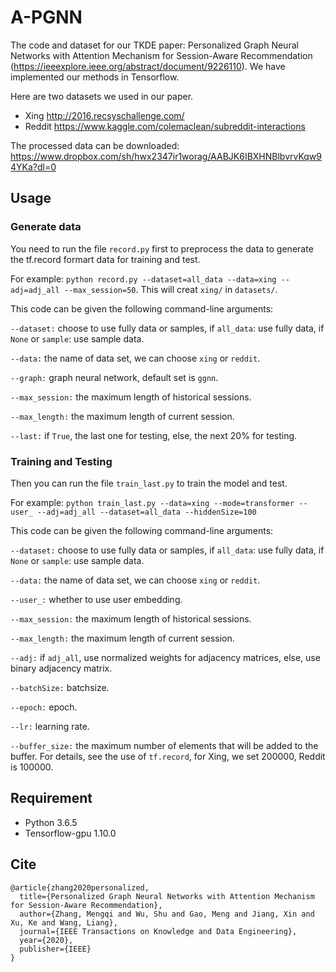 # A-PGNN
The code and dataset for our TKDE paper: Personalized Graph Neural Networks with Attention Mechanism for Session-Aware Recommendation (https://ieeexplore.ieee.org/abstract/document/9226110). We have implemented our methods in Tensorflow.

Here are two datasets we used in our paper.

* Xing http://2016.recsyschallenge.com/
* Reddit https://www.kaggle.com/colemaclean/subreddit-interactions

The processed data can be downloaded: https://www.dropbox.com/sh/hwx2347ir1worag/AABJK6IBXHNBlbvrvKqw94YKa?dl=0

## Usage 

### Generate data

You need to run the file ```record.py``` first to preprocess the data to generate the tf.record formart data for training and test.

For example:
```python record.py --dataset=all_data --data=xing --adj=adj_all --max_session=50```. This will creat ```xing/``` in ```datasets/```.

This code can be given the following command-line arguments:

```--dataset:``` choose to use fully data or samples, if ```all_data```: use fully data, if ```None``` or ```sample```: use sample data.

```--data:```  the name of data set, we can choose ```xing``` or ```reddit```.

```--graph:```  graph neural network, default set is ```ggnn```.

```--max_session:```  the maximum length of historical sessions.

```--max_length:```  the maximum length of current session.

```--last:```  if ```True```, the last one for testing, else, the next 20% for testing.

### Training and Testing 

Then you can run the file ```train_last.py``` to train the model and test.

For example: ```python train_last.py --data=xing --mode=transformer --user_ --adj=adj_all --dataset=all_data --hiddenSize=100```

This code can be given the following command-line arguments:

```--dataset:``` choose to use fully data or samples, if ```all_data```: use fully data, if ```None``` or ```sample```: use sample data.

```--data:```  the name of data set, we can choose ```xing``` or ```reddit```.

```--user_:```  whether to use user embedding. 

```--max_session:``` the maximum length of historical sessions.

```--max_length:``` the maximum length of current session.

```--adj:```  if ```adj_all```, use normalized weights for adjacency matrices, else, use binary adjacency matrix. 

```--batchSize:``` batchsize.

```--epoch:```  epoch.

```--lr:```  learning rate.

```--buffer_size:```  the maximum number of elements that will be added to the buffer. For details, see the use of ```tf.record```, for Xing, we set 200000, Reddit is 100000.

## Requirement
* Python 3.6.5
* Tensorflow-gpu 1.10.0 

## Cite

```
@article{zhang2020personalized,
  title={Personalized Graph Neural Networks with Attention Mechanism for Session-Aware Recommendation},
  author={Zhang, Mengqi and Wu, Shu and Gao, Meng and Jiang, Xin and Xu, Ke and Wang, Liang},
  journal={IEEE Transactions on Knowledge and Data Engineering},
  year={2020},
  publisher={IEEE}
}
```




